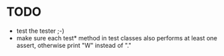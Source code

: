 # TODO

- test the tester ;-)
- make sure each test* method in test classes also performs at least one
  assert, otherwise print "W" instead of "."
